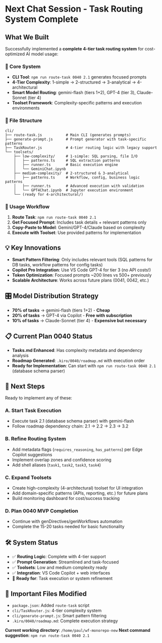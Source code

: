 # Next Chat Session - Task Routing System Complete

## What We Built
Successfully implemented a **complete 4-tier task routing system** for cost-optimized AI model usage:

### 🎯 Core System
- **CLI Tool**: `npm run route-task 0040 2.1` generates focused prompts
- **4-Tier Complexity**: 1-simple → 2-structured → 3-analytical → 4-architectural
- **Smart Model Routing**: gemini-flash (tiers 1+2), GPT-4 (tier 3), Claude-Sonnet (tier 4)
- **Toolset Framework**: Complexity-specific patterns and execution environments

### 📁 File Structure
```
cli/
├── route-task.js           # Main CLI (generates prompts)
├── generate-prompt.js      # Prompt generator with task-specific patterns
├── TaskRouter.js           # 4-tier routing logic with legacy support
└── toolsets/
    ├── low-complexity/     # 1-simple: SQL parsing, file I/O
    │   ├── patterns.ts     # SQL extraction patterns
    │   ├── runner.ts       # Basic execution engine
    │   └── GeminiChat.ipynb
    ├── medium-complexity/  # 2-structured & 3-analytical
    │   ├── patterns.ts     # Workflow, config, business logic patterns
    │   ├── runner.ts       # Advanced execution with validation
    │   └── GPT4Chat.ipynb  # Jupyter execution environment
    └── (ready for 4-architectural/)
```

### 🚀 Usage Workflow
1. **Route Task**: `npm run route-task 0040 2.1`
2. **Get Focused Prompt**: Includes task details + relevant patterns only
3. **Copy-Paste to Model**: Gemini/GPT-4/Claude based on complexity
4. **Execute with Toolset**: Use provided patterns for implementation

## 💡 Key Innovations
- **Smart Pattern Filtering**: Only includes relevant tools (SQL patterns for DB tasks, workflow patterns for config tasks)
- **Copilot Pro Integration**: Use VS Code GPT-4 for tier 3 (no API costs!)
- **Token Optimization**: Focused prompts ~200 lines vs 500+ previously
- **Scalable Architecture**: Works across future plans (0041, 0042, etc.)

## 🎛️ Model Distribution Strategy
- **70% of tasks** → gemini-flash (tiers 1+2) - **Cheap**
- **20% of tasks** → GPT-4 via Copilot - **Free with subscription**  
- **10% of tasks** → Claude-Sonnet (tier 4) - **Expensive but necessary**

## 📋 Current Plan 0040 Status
- **Tasks.md Enhanced**: Has complexity metadata and dependency analysis
- **Roadmap Generated**: `.kiro/0040/roadmap.md` with execution order
- **Ready for Implementation**: Can start with `npm run route-task 0040 2.1` (database schema parser)

## 🔄 Next Steps
Ready to implement any of these:

### A. Start Task Execution
- Execute task 2.1 (database schema parser) with gemini-flash
- Follow roadmap dependency chain: 2.1 → 2.2 → 2.3 → 3.2

### B. Refine Routing System  
- Add metadata flags (`requires_reasoning`, `has_patterns`) per Edge Copilot suggestions
- Implement overlap zones and confidence scoring
- Add shell aliases (`task1`, `task2`, `task3`, `task4`)

### C. Expand Toolsets
- Create high-complexity (4-architectural) toolset for UI integration
- Add domain-specific patterns (APIs, reporting, etc.) for future plans
- Build monitoring dashboard for cost/success tracking

### D. Plan 0040 MVP Completion
- Continue with genDirectives/genWorkflows automation 
- Complete the 15-20 tasks needed for basic functionality

## 🛠️ System Status
- ✅ **Routing Logic**: Complete with 4-tier support
- ✅ **Prompt Generation**: Streamlined and task-focused
- ✅ **Toolsets**: Low and medium complexity ready
- ✅ **Integration**: VS Code Copilot + web interfaces
- 🔄 **Ready for**: Task execution or system refinement

## 📌 Important Files Modified
- `package.json`: Added `route-task` script
- `cli/TaskRouter.js`: 4-tier complexity system
- `cli/generate-prompt.js`: Smart pattern filtering
- `.kiro/0040/roadmap.md`: Complete execution strategy

**Current working directory**: `/home/paul/wf-monorepo-new`
**Next command suggestion**: `npm run route-task 0040 2.1`